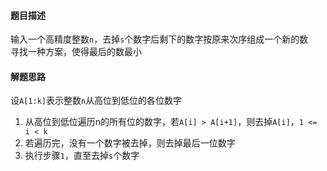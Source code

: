 #### 题目描述
输入一个高精度整数`n`，去掉`s`个数字后剩下的数字按原来次序组成一个新的数  
寻找一种方案，使得最后的数最小

#### 解题思路
设`A[1:k]`表示整数`n`从高位到低位的各位数字  
1. 从高位到低位遍历n的所有位的数字，若`A[i] > A[i+1]`，则去掉`A[i]`，`1 <= i < k`
2. 若遍历完，没有一个数字被去掉，则去掉最后一位数字
3. 执行步骤`1`，直至去掉`s`个数字
